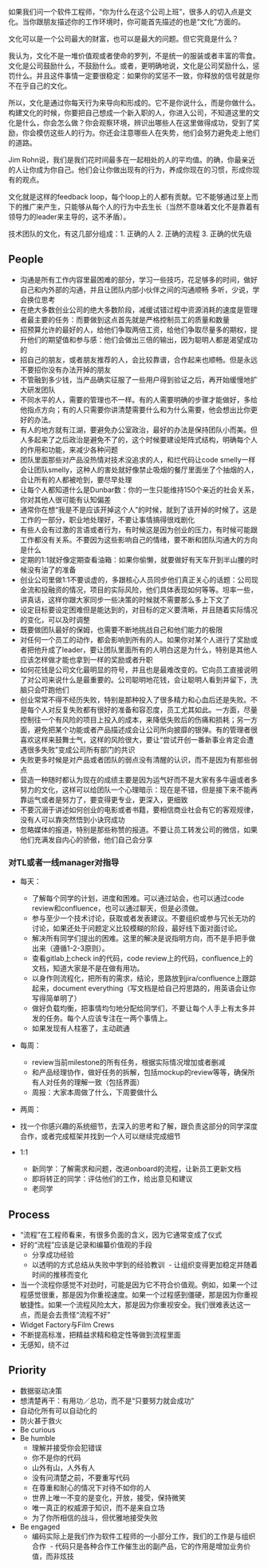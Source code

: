 如果我们问一个软件工程师，“你为什么在这个公司上班”，很多人的切入点是文化。当你跟朋友描述你的工作环境时，你可能首先描述的也是“文化”方面的。

文化可以是一个公司最大的财富，也可以是最大的问题。但它究竟是什么？

我认为，文化不是一堆价值观或者使命的罗列，不是统一的服装或者丰富的零食。文化是公司鼓励什么，不鼓励什么。或者，更明确地说，文化是公司奖励什么，惩罚什么。并且这件事情一定要很稳定：如果你的奖惩不一致，你释放的信号就是你不在乎自己的文化。

所以，文化是通过你每天行为来导向和形成的。它不是你说什么，而是你做什么。构建文化的时候，你要把自己想成一个新入职的人，你进入公司，不知道这里的文化是什么，你会怎么做？你会观察环境，辨识出哪些人在这里做得成功，受到了奖励，你会模仿这些人的行为。你还会注意哪些人在失势，他们会努力避免走上他们的道路。

Jim Rohn说，我们是我们花时间最多在一起相处的人的平均值。的确，你最亲近的人让你成为你自己。他们会让你做出现有的行为，养成你现在的习惯，形成你现有的观点。

文化就是这样的feedback loop，每个loop上的人都有贡献。它不能够通过至上而下的推广来产生，只能够从每个人的行为中去生长（当然不意味着文化不是靠着有领导力的leader来主导的，这不矛盾）。

技术团队的文化，有这几部分组成：1. 正确的人 2. 正确的流程 3. 正确的优先级

## People

- 沟通是所有工作内容里最困难的部分，学习一些技巧，花足够多的时间，做好自己和内外部的沟通，并且让团队内部小伙伴之间的沟通顺畅
多听，少说，学会换位思考
- 在绝大多数创业公司的绝大多数阶段，减缓试错过程中资源消耗的速度是管理者最主要的任务：而要做到这点首先就是严格控制员工的质量和数量
- 招预算允许的最好的人，给他们争取两倍工资，给他们争取尽量多的期权，提升他们的期望值和参与感：他们会做出三倍的输出，因为聪明人都是渴望成功的
- 招自己的朋友，或者朋友推荐的人，会比较靠谱，合作起来也顺畅。但是永远不要招你没有办法开掉的朋友
- 不管融到多少钱，当产品确实征服了一些用户得到验证之后，再开始缓慢地扩大研发团队
- 不同水平的人，需要的管理也不一样。有的人需要明确的步骤才能做好，多给他指点方向；有的人只需要你讲清楚需要什么和为什么需要，他会想出比你更好的办法。 
- 有人的地方就有江湖，要避免办公室政治，最好的办法是保持团队小而美。但人多起来了之后政治是避免不了的，这个时候要建设矩阵式结构，明确每个人的作用和功能，来减少各种问题
- 团队里面那些对产品没热情对技术没追求的人，和烂代码让code smelly一样会让团队smelly，这种人的害处就好像禁止吸烟的餐厅里面坐了个抽烟的人，会让所有的人都被呛到，要尽早处理
- 让每个人都知道什么是Dunbar数：你的一生只能维持150个亲近的社会关系，你对其他人很可能有认知偏差
- 通常你在想“我是不是应该开掉这个人”的时候，就到了该开掉的时候了。这是工作的一部分，职业地处理好，不要让事情搞得很戏剧化
- 有些人会有过激的言语或者行为，有时候这是因为创业的压力，有时候可能跟工作都没有关系。不要因为这些影响自己的情绪，要不断和团队沟通大的方向是什么
- 定期的1:1就好像定期查看油箱：如果你偷懒，就要做好有天车开到半山腰的时候没有油了的准备
- 创业公司里做1:1不要谈虚的，多跟核心人员同步他们真正关心的话题：公司现金流和投融资的情况，项目的实际风险，他们具体表现如何等等。坦率一些，讲真话，这样你跟大家同步一些决策的时候就不需要那么多上下文了
- 设定目标要设定困难但是能达到的，对目标的定义要清晰，并且随着实际情况的变化，可以及时调整
- 既要做团队最好的保姆，也需要不断地挑战自己和他们能力的极限
- 对任何一个员工的动作，都会影响到所有的人。如果你对某个人进行了奖励或者把他升成了leader，要让团队里面所有的人明白这是为什么，特别是其他人应该怎样做才能也拿到一样的奖励或者升职
- 如何花钱是公司文化最明显的符号，并且也是最难改变的。它向员工直接说明了对公司来说什么是最重要的。公司聪明地花钱，会让聪明人看到并留下，洗脑只会吓跑他们
- 创业常常不得不经历失败，特别是那种投入了很多精力和心血后还是失败。不是每个人对反复失败都有很好的准备和容忍度，员工尤其如此。一方面，尽量控制往一个有风险的项目上投入的成本，来降低失败后的伤痛和损耗；另一方面，避免把某个功能或者产品描述成会让公司所向披靡的银弹。有的管理者很喜欢这样来鼓舞士气，这样的风险很大，要让“尝试开创一番新事业肯定会遭遇很多失败”变成公司所有部门的共识
- 失败更多时候是对产品或者团队的弱点没有清醒的认识，而不是因为有那些弱点
- 营造一种随时都认为现在的成绩主要是因为运气好而不是大家有多牛逼或者多努力的文化，这样可以给团队一个心理暗示：现在是不错，但是接下来不能再靠运气或者是努力了，要变得更专业，更深入，更细致
- 不要沉溺于讲述如何创业的电影或者书籍，要相信商业社会有它的客观规律，没有人可以靠突然悟到小诀窍成功
- 忽略媒体的报道，特别是那些称赞的报道。不要让员工转发公司的微信，如果他们充满发自内心的骄傲，他们自己会分享

### 对TL或者一线manager对指导

- 每天：
  - 了解每个同学的计划，进度和困难。可以通过站会，也可以通过code review和confluence，也可以通过聊天，但是必须做。
  - 参与至少一个技术讨论，获取或者发表建议。不要组织或参与冗长无功的讨论，如果还处于问题定义比较模糊的阶段，最好线下面对面讨论。
  - 解决所有同学们提出的困难。这里的解决是说指明方向，而不是手把手做出来（遵循1-2-3原则）。
  - 查看gitlab上check in的代码，code review上的代码，confluence上的文档，知道大家是不是在做有用功。
  - 以身作则流程化，把所有的需求，结论，思路放到jira/confluence上跟踪起来，document everything（写文档是给自己捋思路的，用英语会让你写得简单明了）
  - 做好负载均衡，把事情均匀地分配给同学们，不要让每个人手上有太多并发的任务。每个人应该专注在一两个事情上。
  - 如果发现有人柱塞了，主动疏通

- 每周：

  - review当前milestone的所有任务，根据实际情况增加或者删减
  - 和产品经理协作，做好任务的拆解，包括mockup的review等等，确保所有人对任务的理解一致（包括界面）
  - 周报：大家本周做了什么，下周要做什么

- 两周：

- 找一个你感兴趣的系统细节，去深入的思考和了解，跟负责这部分的同学深度合作，或者完成框架并找到一个人可以继续完成细节
- 1:1
   - 新同学：了解需求和问题，改进onboard的流程，让新员工更新文档
   - 即将转正的同学：评估他们的工作，给出意见和建议
   - 老同学

## Process

- “流程”在工程师看来，有很多负面的含义，因为它通常变成了仪式
- 好的“流程”应该是记录和编纂价值观的手段
  - 分享成功经验
  - 以透明的方式总结从失败中学到的经验教训
  - 让组织变得更加稳定并随着时间的推移而变化
- 当一个流程你感觉不对劲时，可能是因为它不符合价值观。例如，如果一个过程感觉很重，那是因为你重视速度。如果一个过程感到僵硬，那是因为你重视敏捷性。如果一个流程风险太大，那是因为你重视安全。我们很难表达这一点，而是会去责怪“流程不好”
- Widget Factory与Film Crews
- 不断提高标准，把精益求精和稳定性等做到流程里面
- 无感知，绕不过

## Priority

- 数据驱动决策
- 想清楚再干：有用功／总功，而不是“只要努力就会成功”
- 自动化所有可以自动化的
- 防火甚于救火
- Be curious
- Be humble
  - 理解并接受你会犯错误
  - 你不是你的代码
  - 山外有山，人外有人
  - 没有问清楚之前，不要重写代码  
  - 在尊重和耐心的情况下对待不如你的人
  - 世界上唯一不变的是变化，开放，接受，保持微笑
  - 唯一真正的权威源于知识，而不是来自立场
  - 为了你所相信的战斗，但优雅地接受失败
- Be engaged
  - 编码实际上是我们作为软件工程师的一小部分工作，我们的工作是与组织合作
  - 代码只是各种合作工作催生出的副产品，它的作用是增加业务价值，而非炫技
